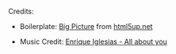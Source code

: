 Credits:

* Boilerplate: [Big Picture](https://html5up.net/big-picture) from [html5up.net](https://html5up.net/)

* Music Credit: [Enrique Iglesias - All about you](https://www.youtube.com/watch?v=_4PVfN5M60g)